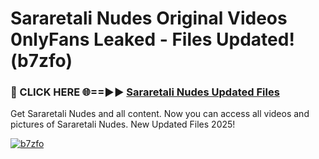 # Sararetali Nudes Original Videos 0nlyFans Leaked - Files Updated! (b7zfo)

<h3>🔴 CLICK HERE 🌐==►► <a href="https://tinyurl.com/y5r63du9" rel="nofollow">Sararetali Nudes Updated Files</a></h3>

Get Sararetali Nudes and all content. Now you can access all videos and pictures of Sararetali Nudes. New Updated Files 2025!

[![b7zfo](https://i.imgur.com/UVo9nyh.gif)](https://tinyurl.com/y5r63du9)